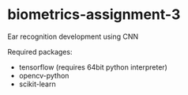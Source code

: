 # biometrics-assignment-3
Ear recognition development using CNN

Required packages:
- tensorflow (requires 64bit python interpreter)
- opencv-python
- scikit-learn